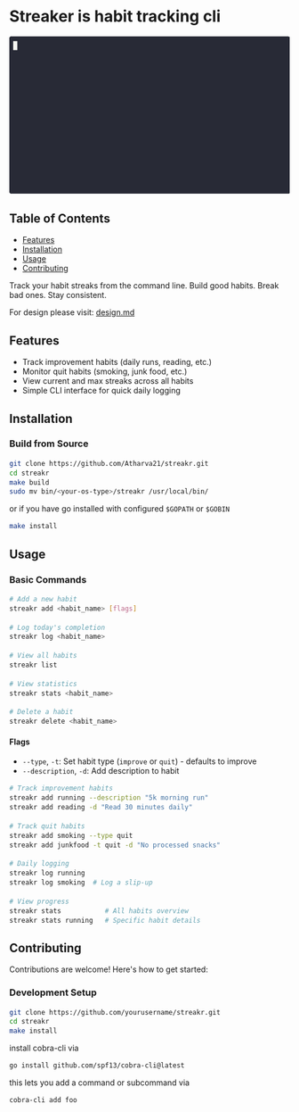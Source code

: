 # Streaker is habit tracking cli

![streakrdemo.gif](./docs/images/streakrdemo.gif)

## Table of Contents
- [Features](#features)
- [Installation](#installation)
- [Usage](#usage)
- [Contributing](#contributing)

 Track your habit streaks from the command line.
Build good habits. Break bad ones. Stay consistent.

For design please visit: [design.md](./docs/design.md)

## Features

- Track improvement habits (daily runs, reading, etc.)
- Monitor quit habits (smoking, junk food, etc.)
- View current and max streaks across all habits
- Simple CLI interface for quick daily logging

## Installation

<!-- ### Download Binary -->
<!-- Download the latest release from [GitHub Releases](https://github.com/yourusername/streakr/releases) -->

### Build from Source
```bash
git clone https://github.com/Atharva21/streakr.git
cd streakr
make build
sudo mv bin/<your-os-type>/streakr /usr/local/bin/
```

or if you have go installed with configured `$GOPATH` or `$GOBIN`
```bash
make install
```

## Usage

### Basic Commands
```bash
# Add a new habit
streakr add <habit_name> [flags]

# Log today's completion
streakr log <habit_name>

# View all habits
streakr list

# View statistics
streakr stats <habit_name>

# Delete a habit
streakr delete <habit_name>
```
#### Flags

- `--type`, `-t`: Set habit type (`improve` or `quit`) - defaults to improve
- `--description`, `-d`: Add description to habit
```bash
# Track improvement habits
streakr add running --description "5k morning run"
streakr add reading -d "Read 30 minutes daily"

# Track quit habits  
streakr add smoking --type quit
streakr add junkfood -t quit -d "No processed snacks"

# Daily logging
streakr log running
streakr log smoking  # Log a slip-up

# View progress
streakr stats           # All habits overview
streakr stats running   # Specific habit details
```

## Contributing

Contributions are welcome! Here's how to get started:

### Development Setup
```bash
git clone https://github.com/yourusername/streakr.git
cd streakr
make install
```
install cobra-cli via 
```bash
go install github.com/spf13/cobra-cli@latest
```
this lets you add a command or subcommand via 
```bash
cobra-cli add foo
```
